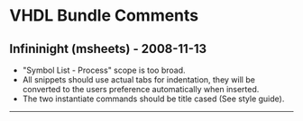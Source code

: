 # VHDL Bundle Comments

## Infininight (msheets) - 2008-11-13

* "Symbol List - Process" scope is too broad.
* All snippets should use actual tabs for indentation, they will be converted to the users preference automatically when inserted.
* The two instantiate commands should be title cased (See style guide).

---
